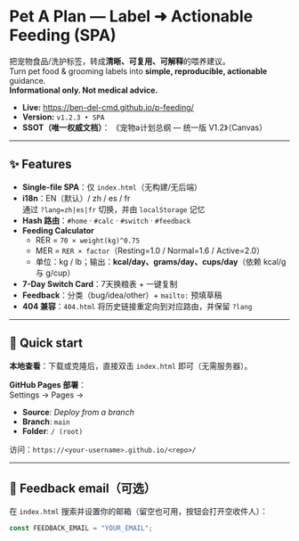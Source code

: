 # Pet A Plan — Label ➜ Actionable Feeding (SPA)

把宠物食品/洗护标签，转成**清晰、可复用、可解释**的喂养建议。  
Turn pet food & grooming labels into **simple, reproducible, actionable** guidance.  
**Informational only. Not medical advice.**

- **Live:** https://ben-del-cmd.github.io/p-feeding/
- **Version:** `v1.2.3 • SPA`
- **SSOT（唯一权威文档）**： 《宠物a计划总纲 — 统一版 V1.2》（Canvas）

---

## ✨ Features
- **Single-file SPA**：仅 `index.html`（无构建/无后端）
- **i18n**：EN（默认）/ zh / es / fr  
  通过 `?lang=zh|es|fr` 切换，并由 `localStorage` 记忆
- **Hash 路由**：`#home` · `#calc` · `#switch` · `#feedback`
- **Feeding Calculator**
  - RER = `70 × weight(kg)^0.75`
  - MER = `RER × factor`（Resting=1.0 / Normal=1.6 / Active=2.0）
  - 单位：kg / lb；输出：**kcal/day、grams/day、cups/day**（依赖 kcal/g 与 g/cup）
- **7-Day Switch Card**：7天换粮表 + 一键复制
- **Feedback**：分类（bug/idea/other）+ `mailto:` 预填草稿
- **404 兼容**：`404.html` 将历史链接重定向到对应路由，并保留 `?lang`

---

## 🚀 Quick start
**本地查看**：下载或克隆后，直接双击 `index.html` 即可（无需服务器）。  

**GitHub Pages 部署**：  
Settings → Pages →  
- **Source**: *Deploy from a branch*  
- **Branch**: `main`  
- **Folder**: `/ (root)`  

访问：`https://<your-username>.github.io/<repo>/`

---

## 📮 Feedback email（可选）
在 `index.html` 搜索并设置你的邮箱（留空也可用，按钮会打开空收件人）：
```js
const FEEDBACK_EMAIL = "YOUR_EMAIL";
